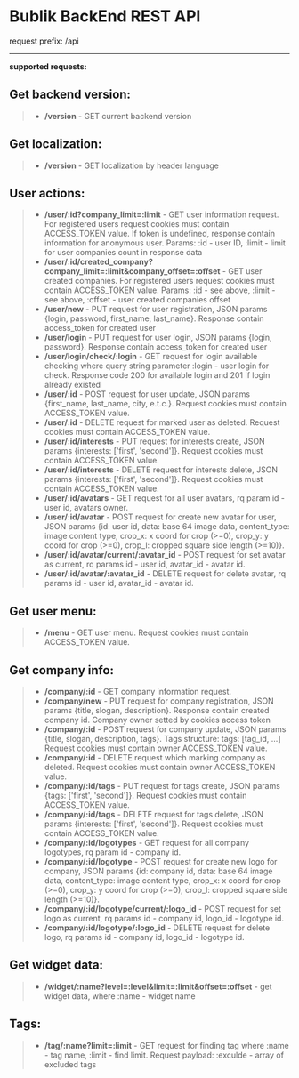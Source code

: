 Bublik BackEnd REST API
=====================

request prefix: /api

---------

**supported requests:**

Get backend version:
---------
> - **/version** - GET current backend version

Get localization:
---------
> - **/version** - GET localization by header language

User actions:
---------
> - **/user/:id?company_limit=:limit** - GET user information request. For registered users request cookies must contain ACCESS_TOKEN value. If token is undefined, response contain information for anonymous user. Params: :id - user ID, :limit - limit for user companies count in response data
> - **/user/:id/created_company?company_limit=:limit&company_offset=:offset** - GET user created companies. For registered users request cookies must contain ACCESS_TOKEN value. Params: :id - see above, :limit - see above, :offset - user created companies offset
> - **/user/new** - PUT request for user registration, JSON params {login, password, first_name, last_name}. Response contain access_token for created user
> - **/user/login** - PUT request for user login, JSON params {login, password}. Response contain access_token for created user
> - **/user/login/check/:login** - GET request for login available checking where query string parameter :login - user login for check. Response code 200 for available login and 201 if login already existed
> - **/user/:id** - POST request for user update, JSON params {first_name, last_name, city, e.t.c.}. Request cookies must contain ACCESS_TOKEN value.
> - **/user/:id** - DELETE request for marked user as deleted. Request cookies must contain ACCESS_TOKEN value.
> - **/user/:id/interests** - PUT request for interests create, JSON params {interests: ['first', 'second']}. Request cookies must contain ACCESS_TOKEN value.
> - **/user/:id/interests** - DELETE request for interests delete, JSON params {interests: ['first', 'second']}. Request cookies must contain ACCESS_TOKEN value.
> - **/user/:id/avatars** - GET request for all user avatars, rq param id - user id, avatars owner.
> - **/user/:id/avatar** - POST request for create new avatar for user, JSON params {id: user id, data: base 64 image data, content_type: image content type, crop_x: x coord for crop (>=0), crop_y: y coord for crop (>=0), crop_l: cropped square side length (>=10)}.
> - **/user/:id/avatar/current/:avatar_id** - POST request for set avatar as current, rq params id - user id, avatar_id - avatar id.
> - **/user/:id/avatar/:avatar_id** - DELETE request for delete avatar, rq params id - user id, avatar_id - avatar id.

Get user menu:
---------
> - **/menu** - GET user menu. Request cookies must contain ACCESS_TOKEN value.

Get company info:
---------
> - **/company/:id** - GET company information request.
> - **/company/new** - PUT request for company registration, JSON params {title, slogan, description}. Response contain created company id. Company owner setted by cookies access token
> - **/company/:id** - POST request for company update, JSON params {title, slogan, description, tags}. Tags structure: tags: [tag_id, ...] Request cookies must contain owner ACCESS_TOKEN value.
> - **/company/:id** - DELETE request which marking company as deleted. Request cookies must contain owner ACCESS_TOKEN value.
> - **/company/:id/tags** - PUT request for tags create, JSON params {tags: ['first', 'second']}. Request cookies must contain ACCESS_TOKEN value.
> - **/company/:id/tags** - DELETE request for tags delete, JSON params {interests: ['first', 'second']}. Request cookies must contain ACCESS_TOKEN value.
> - **/company/:id/logotypes** - GET request for all company logotypes, rq param id - company id.
> - **/company/:id/logotype** - POST request for create new logo for company, JSON params {id: company id, data: base 64 image data, content_type: image content type, crop_x: x coord for crop (>=0), crop_y: y coord for crop (>=0), crop_l: cropped square side length (>=10)}.
> - **/company/:id/logotype/current/:logo_id** - POST request for set logo as current, rq params id - company id, logo_id - logotype id.
> - **/company/:id/logotype/:logo_id** - DELETE request for delete logo, rq params id - company id, logo_id - logotype id.


Get widget data:
---------
> - **/widget/:name?level=:level&limit=:limit&offset=:offset** - get widget data, where :name - widget name

Tags:
---------
> - **/tag/:name?limit=:limit** - GET request for finding tag where :name - tag name, :limit - find limit. Request payload: :exculde - array of excluded tags
